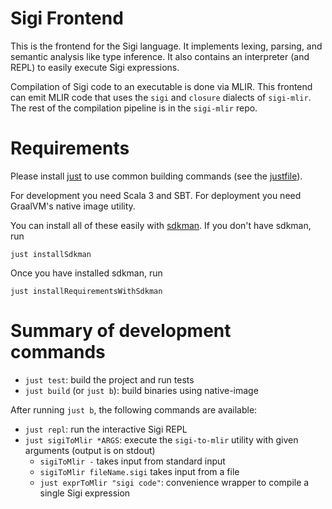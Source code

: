 # Sigi Frontend

This is the frontend for the Sigi language.
It implements lexing, parsing, and semantic analysis like type inference.
It also contains an interpreter (and REPL) to easily execute Sigi expressions.

Compilation of Sigi code to an executable is done via MLIR.
This frontend can emit MLIR code that uses the `sigi` and `closure` dialects of `sigi-mlir`.
The rest of the compilation pipeline is in the `sigi-mlir` repo.

# Requirements

Please install [just](https://github.com/casey/just) to use common building commands (see the [justfile](./justfile)).

For development you need Scala 3 and SBT. 
For deployment you need GraalVM's native image utility.

You can install all of these easily with [sdkman](https://sdkman.io/).
If you don't have sdkman, run
```shell
just installSdkman
```
Once you have installed sdkman, run
```shell
just installRequirementsWithSdkman
```

# Summary of development commands

- `just test`: build the project and run tests
- `just build` (or `just b`): build binaries using native-image

After running `just b`, the following commands are available:
- `just repl`: run the interactive Sigi REPL
- `just sigiToMlir *ARGS`: execute the `sigi-to-mlir` utility with given arguments (output is on stdout)
  - `sigiToMlir -` takes input from standard input
  - `sigiToMlir fileName.sigi` takes input from a file
  - `just exprToMlir "sigi code"`: convenience wrapper to compile a single Sigi expression
